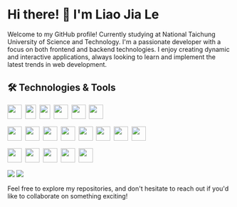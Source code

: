 <!--
**LIAO-JIA-LE/LIAO-JIA-LE** is a ✨ _special_ ✨ repository because its `README.md` (this file) appears on your GitHub profile.

Here are some ideas to get you started:

- 🔭 I’m currently working on ...
- 🌱 I’m currently learning ...
- 👯 I’m looking to collaborate on ...
- 🤔 I’m looking for help with ...
- 💬 Ask me about ...
- 📫 How to reach me: ...
- 😄 Pronouns: ...
- ⚡ Fun fact: ...
-->
# Hi there! 👋 I'm Liao Jia Le

Welcome to my GitHub profile!
Currently studying at National Taichung University of Science and Technology.
I'm a passionate developer with a focus on both frontend and backend technologies. I enjoy creating dynamic and interactive applications, always looking to learn and implement the latest trends in web development.

## 🛠️ Technologies & Tools
<code><img width="32" height="32" src="https://cdn.svgporn.com/logos/html-5.svg"></code>&nbsp;
<code><img width="24" height="32" src="https://cdn.svgporn.com/logos/css-3.svg"></code>&nbsp;
<code><img width="24" height="32" src="https://cdn.svgporn.com/logos/javascript.svg"></code>&nbsp;
<code><img width="32" height="32" src="https://cdn.svgporn.com/logos/bootstrap.svg"></code>&nbsp;
<code><img width="32" height="32" src="https://github.com/sweetalert2/sweetalert2/blob/main/assets/swal2-logo-square.png"></code>&nbsp;
<code><img width="32" height="32" src="https://avatars.githubusercontent.com/u/8077542?s=200&v=4"></code>&nbsp;
 
<code><img width="32" height="32" src="https://encrypted-tbn0.gstatic.com/images?q=tbn:ANd9GcQBH-1xgO3YtvHDtw3ijUfjC-QAP1FjLVVhqA&s"></code>&nbsp;
<code><img width="32" height="32" src="https://cdn.svgporn.com/logos/python.svg"></code>&nbsp;
<code><img width="32" height="32" src="https://cdn.svgporn.com/logos/dart.svg"></code>&nbsp;
<code><img width="32" height="32" src="https://cdn.svgporn.com/logos/flutter.svg"></code>&nbsp;
<code><img width="32" height="32" src="https://cdn.svgporn.com/logos/dotnet.svg"></code>&nbsp;
<code><img width="32" height="32" src="https://cdn.svgporn.com/logos/react.svg"></code>&nbsp;
<code><img width="32" height="32" src="https://cdn.svgporn.com/logos/socket.io.svg"></code>&nbsp;
<code><img width="32" height="32" src="https://img.icons8.com/?size=512&id=laYYF3dV0Iew&format=png"></code>&nbsp;
 
<code><img width="32" height="32" src="https://img.icons8.com/?size=100&id=20906&format=png&color=000000"></code>&nbsp;
<code><img width="32" height="32" src="https://img.icons8.com/?size=100&id=zfHRZ6i1Wg0U&format=png&color=000000"></code>&nbsp;
<code><img width="32" height="32" src="https://cdn.svgporn.com/logos/swagger.svg"></code>&nbsp;
<code><img width="32" height="32" src="https://img.icons8.com/?size=100&id=EPbEfEa7o8CB&format=png&color=000000"></code>&nbsp;
<code><img width="32" height="32" src="https://cdn.svgporn.com/logos/insomnia.svg"></code>&nbsp;

<img src="https://github-readme-stats.vercel.app/api?username=LIAO-JIA-LE&theme=radical" />
<img src="https://github-readme-stats.vercel.app/api/top-langs/?username=LIAO-JIA-LE&theme=radical" />

Feel free to explore my repositories, and don't hesitate to reach out if you'd like to collaborate on something exciting!

